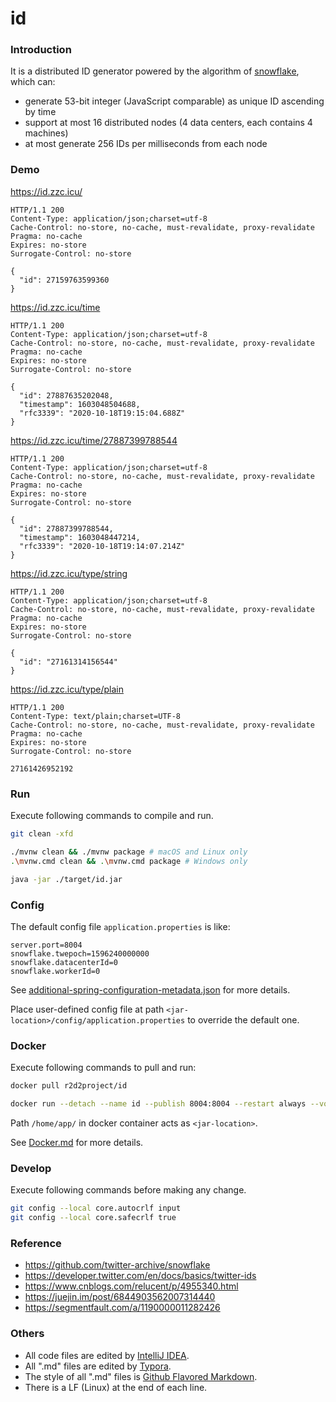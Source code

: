 # id

### Introduction

It is a distributed ID generator powered by the algorithm of [snowflake](https://github.com/twitter-archive/snowflake), which can:

- generate 53-bit integer (JavaScript comparable)  as unique ID ascending by time
- support at most 16 distributed nodes (4 data centers, each contains 4 machines)
- at most generate 256 IDs per milliseconds from each node

### Demo

https://id.zzc.icu/

```
HTTP/1.1 200 
Content-Type: application/json;charset=utf-8
Cache-Control: no-store, no-cache, must-revalidate, proxy-revalidate
Pragma: no-cache
Expires: no-store
Surrogate-Control: no-store

{
  "id": 27159763599360
}
```

https://id.zzc.icu/time

```
HTTP/1.1 200 
Content-Type: application/json;charset=utf-8
Cache-Control: no-store, no-cache, must-revalidate, proxy-revalidate
Pragma: no-cache
Expires: no-store
Surrogate-Control: no-store

{
  "id": 27887635202048,
  "timestamp": 1603048504688,
  "rfc3339": "2020-10-18T19:15:04.688Z"
}
```

https://id.zzc.icu/time/27887399788544

```
HTTP/1.1 200 
Content-Type: application/json;charset=utf-8
Cache-Control: no-store, no-cache, must-revalidate, proxy-revalidate
Pragma: no-cache
Expires: no-store
Surrogate-Control: no-store

{
  "id": 27887399788544,
  "timestamp": 1603048447214,
  "rfc3339": "2020-10-18T19:14:07.214Z"
}
```

https://id.zzc.icu/type/string

```
HTTP/1.1 200 
Content-Type: application/json;charset=utf-8
Cache-Control: no-store, no-cache, must-revalidate, proxy-revalidate
Pragma: no-cache
Expires: no-store
Surrogate-Control: no-store

{
  "id": "27161314156544"
}
```

https://id.zzc.icu/type/plain

```
HTTP/1.1 200 
Content-Type: text/plain;charset=UTF-8
Cache-Control: no-store, no-cache, must-revalidate, proxy-revalidate
Pragma: no-cache
Expires: no-store
Surrogate-Control: no-store

27161426952192
```

### Run

Execute following commands to compile and run.

``` sh
git clean -xfd

./mvnw clean && ./mvnw package # macOS and Linux only
.\mvnw.cmd clean && .\mvnw.cmd package # Windows only

java -jar ./target/id.jar
```

### Config

The default config file `application.properties` is like:

```
server.port=8004
snowflake.twepoch=1596240000000
snowflake.datacenterId=0
snowflake.workerId=0
```

See [additional-spring-configuration-metadata.json](./src/main/resources/META-INF/additional-spring-configuration-metadata.json) for more details.

Place user-defined config file at path `<jar-location>/config/application.properties` to override the default one.

### Docker

Execute following commands to pull and run:

``` sh
docker pull r2d2project/id

docker run --detach --name id --publish 8004:8004 --restart always --volume ./mount/config/:/home/app/config/ r2d2project/id
```

Path `/home/app/` in docker container acts as `<jar-location>`.

See [Docker.md](./Docker.md) for more details.

### Develop

Execute following commands before making any change.

``` sh
git config --local core.autocrlf input
git config --local core.safecrlf true
```

### Reference

- https://github.com/twitter-archive/snowflake
- https://developer.twitter.com/en/docs/basics/twitter-ids
- https://www.cnblogs.com/relucent/p/4955340.html
- https://juejin.im/post/6844903562007314440
- https://segmentfault.com/a/1190000011282426

### Others

- All code files are edited by [IntelliJ IDEA](https://www.jetbrains.com/idea/).
- All ".md" files are edited by [Typora](http://typora.io/).
- The style of all ".md" files is [Github Flavored Markdown](https://guides.github.com/features/mastering-markdown/#GitHub-flavored-markdown).
- There is a LF (Linux) at the end of each line.